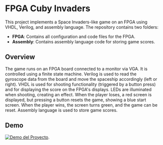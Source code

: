 # FPGA Cuby Invaders

This project implements a Space Invaders-like game on an FPGA using VHDL, Verilog, and assembly language. The repository contains two folders:
- **FPGA**: Contains all configuration and code files for the FPGA.
- **Assembly**: Contains assembly language code for storing game scores.

## Overview

The game runs on an FPGA board connected to a monitor via VGA. It is controlled using a finite state machine. Verilog is used to read the gyroscope data from the board and move the spaceship accordingly (left or right). VHDL is used for shooting functionality (triggered by a button press) and for displaying the score on the FPGA's displays. LEDs are illuminated when shooting, creating an effect. When the player loses, a red screen is displayed, but pressing a button resets the game, showing a blue start screen. When the player wins, the screen turns green, and the game can be reset. Assembly language is used to store game scores.

## Demo
[![Demo del Proyecto](http://img.youtube.com/vi/IJXFqs_WMvs/0.jpg)](https://youtu.be/IJXFqs_WMvs).
